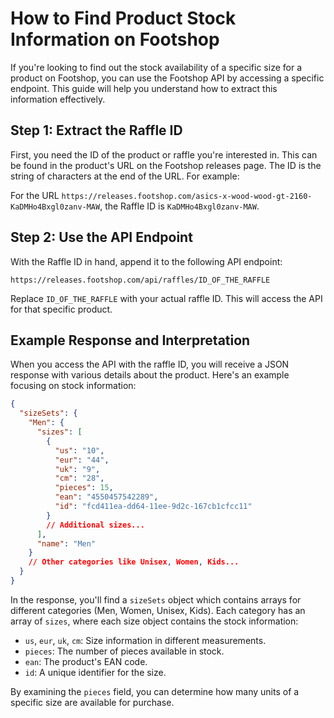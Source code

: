 # How to Find Product Stock Information on Footshop

If you're looking to find out the stock availability of a specific size for a product on Footshop, you can use the Footshop API by accessing a specific endpoint. This guide will help you understand how to extract this information effectively.

## Step 1: Extract the Raffle ID

First, you need the ID of the product or raffle you're interested in. This can be found in the product's URL on the Footshop releases page. The ID is the string of characters at the end of the URL. For example:

For the URL `https://releases.footshop.com/asics-x-wood-wood-gt-2160-KaDMHo4Bxgl0zanv-MAW`, the Raffle ID is `KaDMHo4Bxgl0zanv-MAW`.

## Step 2: Use the API Endpoint

With the Raffle ID in hand, append it to the following API endpoint:

```
https://releases.footshop.com/api/raffles/ID_OF_THE_RAFFLE
```

Replace `ID_OF_THE_RAFFLE` with your actual raffle ID. This will access the API for that specific product.

## Example Response and Interpretation

When you access the API with the raffle ID, you will receive a JSON response with various details about the product. Here's an example focusing on stock information:

```json
{
  "sizeSets": {
    "Men": {
      "sizes": [
        {
          "us": "10",
          "eur": "44",
          "uk": "9",
          "cm": "28",
          "pieces": 15,
          "ean": "4550457542289",
          "id": "fcd411ea-dd64-11ee-9d2c-167cb1cfcc11"
        }
        // Additional sizes...
      ],
      "name": "Men"
    }
    // Other categories like Unisex, Women, Kids...
  }
}
```

In the response, you'll find a `sizeSets` object which contains arrays for different categories (Men, Women, Unisex, Kids). Each category has an array of `sizes`, where each size object contains the stock information:

- `us`, `eur`, `uk`, `cm`: Size information in different measurements.
- `pieces`: The number of pieces available in stock.
- `ean`: The product's EAN code.
- `id`: A unique identifier for the size.

By examining the `pieces` field, you can determine how many units of a specific size are available for purchase.
